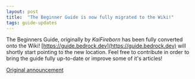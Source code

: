 ```yaml
---
layout: post
title:  "The Beginner Guide is now fully migrated to the Wiki!"
tags: guide-updates
---
```


The Beginners Guide, originally by *KaiFireborn* has been fully converted onto the Wiki! 
[https://guide.bedrock.dev](https://guide.bedrock.dev) will shortly start pointing  to the new location.
Feel free to contribute in order to bring the guide fully up-to-date or improve some of it's articles!
<!--more--> 
[Original announcement](https://discord.com/channels/494194063730278411/496129020333654016/767444957866491977)